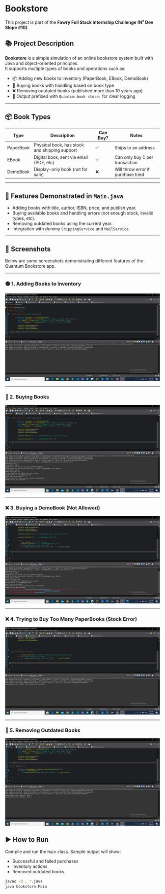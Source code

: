 # Bookstore

This project is part of the **Fawry Full Stack Internship Challenge (N² Dev Slope #10)**.

## 📚 Project Description

**Bookstore** is a simple simulation of an online bookstore system built with Java and object-oriented principles.  
It supports multiple types of books and operations such as:

- 📦 Adding new books to inventory (PaperBook, EBook, DemoBook)
- 🛒 Buying books with handling based on book type
- ❌ Removing outdated books (published more than 10 years ago)
- 💬 Output prefixed with `Quantum book store:` for clear logging

---

## 📦 Book Types

| Type       | Description                                    | Can Buy? | Notes                             |
|------------|------------------------------------------------|----------|------------------------------------|
| PaperBook  | Physical book, has stock and shipping support | ✅       | Ships to an address                |
| EBook      | Digital book, sent via email (PDF, etc)       | ✅       | Can only buy 1 per transaction     |
| DemoBook   | Display-only book (not for sale)              | ❌       | Will throw error if purchase tried |

---

## 🧪 Features Demonstrated in `Main.java`

- Adding books with title, author, ISBN, price, and publish year.
- Buying available books and handling errors (not enough stock, invalid types, etc).
- Removing outdated books using the current year.
- Integration with dummy `ShippingService` and `MailService`.

---
## 📸 Screenshots

Below are some screenshots demonstrating different features of the Quantum Bookstore app.

---

### 🟢 1. Adding Books to Inventory
![Adding Books](screenshots/Screenshot%20(1239).png)

---

### 🛒 2. Buying Books
![Buying Book](screenshots/Screenshot%20(1244).png)

---

### ❌ 3. Buying a DemoBook (Not Allowed)
![DemoBook Error](screenshots/Screenshot%20(1245).png)

---

### ❌ 4. Trying to Buy Too Many PaperBooks (Stock Error)
![Stock Error](screenshots/Screenshot%20(1242).png)

---

### 🔁 5. Removing Outdated Books
![Removing Outdated Books](screenshots/Screenshot%20(1243).png)


## ▶️ How to Run

Compile and run the `Main` class. Sample output will show:

- Successful and failed purchases
- Inventory actions
- Removed outdated books

```bash
javac -d . *.java
java bookstore.Main
